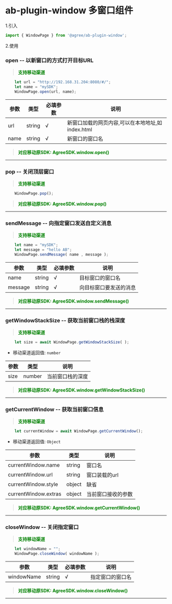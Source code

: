 # ab-plugin-window 多窗口组件

1.引入

```js
import { WindowPage } from '@agree/ab-plugin-window';
```

2.使用

###  open -- 以新窗口的方式打开目标URL

> <font color ='green' style="font-weight:bold">支持移动渠道</font>

```js
    let url = "http://192.168.31.204:8080/#/";
    let name = "mySDK";
    WindowPage.open(url, name);
```

| 参数    | 类型   | 必填参数 |说明    |
| ------- | ------ | ---|------------------ |
| url     | string | √  | 新窗口加载的网页内容,可以在本地地址,如index.html |
| name    | string | √   | 新窗口的窗口名       |

> <font color ='green' style="font-weight:bold">对应移动原SDK: AgreeSDK.window.open()</font>

-------------------------------------------------
###  pop -- 关闭顶层窗口

> <font color ='green' style="font-weight:bold">支持移动渠道</font>

```js
    WindowPage.pop();
```

> <font color ='green' style="font-weight:bold">对应移动原SDK: AgreeSDK.window.pop()</font>
-------------------------------------------------------
###  sendMessage -- 向指定窗口发送自定义消息

> <font color ='green' style="font-weight:bold">支持移动渠道</font>

```js
    let name = "mySDK"; 
    let message = "hello AB"; 
    WindowPage.sendMessage( name , message );
```

| 参数    | 类型   | 必填参数 |说明    |
| ------- | ------ | ---|------------------ |
| name    | string | √   | 目标窗口的窗口名    |
| message | string | √  | 向目标窗口要发送的消息 |

> <font color ='green' style="font-weight:bold">对应移动原SDK: AgreeSDK.window.sendMessage()</font>

-------------------------------------------------------
###  getWindowStackSize -- 获取当前窗口栈的栈深度

> <font color ='green' style="font-weight:bold">支持移动渠道</font>

```js
    let size = await WindowPage.getWindowStackSize( );
```

- 移动渠道返回值: `number`

| 参数    | 类型   | 说明    |
| ------- | ------ |------------------ |
| size | number | 当前窗口栈的深度 |


> <font color ='green' style="font-weight:bold">对应移动原SDK: AgreeSDK.window.getWindowStackSize()</font>

-------------------------------------------------------

###  getCurrentWindow -- 获取当前窗口信息

> <font color ='green' style="font-weight:bold">支持移动渠道</font>

```js
    let currentWindow = await WindowPage.getCurrentWindow();
```

- 移动渠道返回值: `Object`

| 参数    | 类型   | 说明    |
| ------- | ------ |------------------ |
| currentWindow.name | string | 窗口名 |
| currentWindow.url | string | 窗口装载的url |
| currentWindow.style | object | 缺省 |
| currentWindow.extras | object | 当前窗口接收的参数 |

> <font color ='green' style="font-weight:bold">对应移动原SDK: AgreeSDK.window.getCurrentWindow()</font>

-------------------------------------------------------

###  closeWindow -- 关闭指定窗口

> <font color ='green' style="font-weight:bold">支持移动渠道</font>

```js
    let windowName = "";
    WindowPage.closeWindow( windowName );
```

| 参数    | 类型   | 必填参数 |说明    |
| ------- | ------ | ---|------------------ |
| windowName    | string | √   | 指定窗口的窗口名    |

> <font color ='green' style="font-weight:bold">对应移动原SDK: AgreeSDK.window.closeWindow()</font>

-------------------------------------------------------